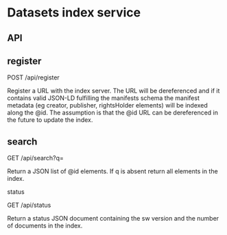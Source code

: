 Datasets index service
=====

API
---

register
--------

POST /api/register
<url>

Register a URL with the index server. The URL will be dereferenced and if it contains valid JSON-LD fulfilling the manifests schema the manifest metadata (eg creator, publisher, rightsHolder elements) will be indexed along the @id. The assumption is that the @id URL can be dereferenced in the future to update the index.

search
------

GET /api/search?q=<query string>

Return a JSON list of @id elements. If q is absent return all elements in the index.

status

GET /api/status

Return a status JSON document containing the sw version and the number of documents in the index.

